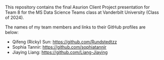 This repository contains the final Asurion Client Project presentation for Team 8 for the MS Data Science Teams class at Vanderbilt University (Class of 2024).

The names of my team members and links to their GitHub profiles are below:

* Qifeng (Ricky) Sun: https://github.com/Rundstedtzz
* Sophia Tannir: https://github.com/sophiatannir
* Jiaying Liang: https://github.com/Liang-Jiaying
